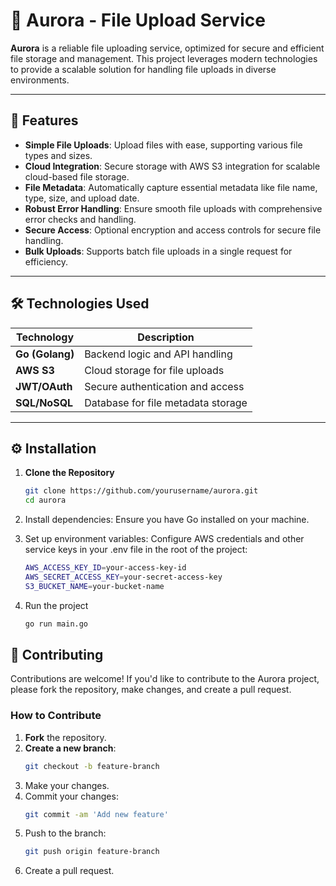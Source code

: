 # 🌌 Aurora - File Upload Service

**Aurora** is a reliable file uploading service, optimized for secure and efficient file storage and management. This project leverages modern technologies to provide a scalable solution for handling file uploads in diverse environments.

---

## 🚀 Features

- **Simple File Uploads**: Upload files with ease, supporting various file types and sizes.
- **Cloud Integration**: Secure storage with AWS S3 integration for scalable cloud-based file storage.
- **File Metadata**: Automatically capture essential metadata like file name, type, size, and upload date.
- **Robust Error Handling**: Ensure smooth file uploads with comprehensive error checks and handling.
- **Secure Access**: Optional encryption and access controls for secure file handling.
- **Bulk Uploads**: Supports batch file uploads in a single request for efficiency.

---

## 🛠️ Technologies Used

| Technology       | Description                           |
|------------------|---------------------------------------|
| **Go (Golang)**  | Backend logic and API handling       |
| **AWS S3**       | Cloud storage for file uploads       |
| **JWT/OAuth**    | Secure authentication and access     |
| **SQL/NoSQL**    | Database for file metadata storage   |

---

## ⚙️ Installation

1. **Clone the Repository**
   ```bash
   git clone https://github.com/yourusername/aurora.git
   cd aurora

2. Install dependencies: Ensure you have Go installed on your machine.

3. Set up environment variables: Configure AWS credentials and other service keys in your .env file in the root of the project:
   ```bash
   AWS_ACCESS_KEY_ID=your-access-key-id
   AWS_SECRET_ACCESS_KEY=your-secret-access-key
   S3_BUCKET_NAME=your-bucket-name

4. Run the project
   ```bash
   go run main.go

## 🤝 Contributing

Contributions are welcome! If you'd like to contribute to the Aurora project, please fork the repository, make changes, and create a pull request.

### How to Contribute

1. **Fork** the repository.
2. **Create a new branch**: 
   ```bash
   git checkout -b feature-branch
3. Make your changes.
4. Commit your changes:
   ```bash
   git commit -am 'Add new feature'
5. Push to the branch:
   ```bash
   git push origin feature-branch
6. Create a pull request.
